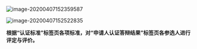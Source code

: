 ![image-20200407152359587](C:\Users\catlynhuang\AppData\Roaming\Typora\typora-user-images\image-20200407152359587.png)



![image-20200407152522835](C:\Users\catlynhuang\AppData\Roaming\Typora\typora-user-images\image-20200407152522835.png)

**根据“认证标准”标签页各项标准，对“申请人认证答辩结果”标签页各参选人进行评定与评价。**


